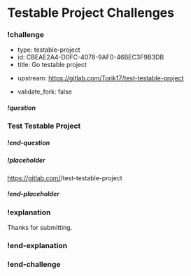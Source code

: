 # Testable Project Challenges

### !challenge

<!--'type' is required-->
<!--'id' is required, string, must be unique within a branch-->
<!--'title' is required, string, used when displaying results-->
<!--'upstream' is required, the upstream repo that will be forked. Set to the branch with the correct Dockerfile and test.sh for running tests-->
<!--'validate_fork' is options, set to true to require that the student submission is a fork of the upstream. If not defined, default is false.-->

* type: testable-project
* id: CBEAE2A4-D0FC-4078-9AF0-46BEC3F9B3DB
* title: Go testable project
<!-- * upstream: https://github.com/gSchool/test-testable-project -->
* upstream: https://gitlab.com/Torik17/test-testable-project
<!-- * upstream: https://gitlab.galvanize.com/galvanize_dev/testable-block -->
* validate_fork: false

<!--'question' is required, markdown, the question to be answered-->

##### !question

### Test Testable Project


##### !end-question

<!--'placeholder' is optional, the placeholder text in the input field. -->

##### !placeholder

https://gitlab.com/<username>/test-testable-project

##### !end-placeholder

<!--'explanation' is optional. Shown after the student correctly answers the question.-->

### !explanation

Thanks for submitting.

### !end-explanation

### !end-challenge

